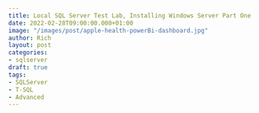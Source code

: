 ```yaml
---
title: Local SQL Server Test Lab, Installing Windows Server Part One
date: 2022-02-28T09:00:00.000+01:00
image: "/images/post/apple-health-powerBi-dashboard.jpg"
author: Rich
layout: post
categories:
- sqlserver
draft: true
tags:
- SQLServer
- T-SQL
- Advanced
---
```


